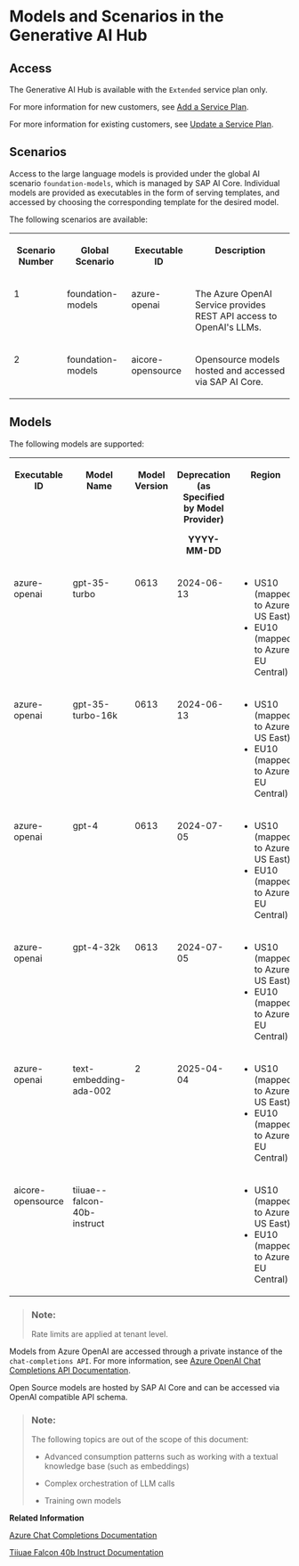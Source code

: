<!-- loio729dd9e0928746e4a76c6e0fbe72ffa7 -->

# Models and Scenarios in the Generative AI Hub



<a name="loio729dd9e0928746e4a76c6e0fbe72ffa7__section_bmc_kjz_5zb"/>

## Access

The Generative AI Hub is available with the `Extended` service plan only.

For more information for new customers, see [Add a Service Plan](add-a-service-plan-86002d9.md).

For more information for existing customers, see [Update a Service Plan](update-a-service-plan-924f892.md).



<a name="loio729dd9e0928746e4a76c6e0fbe72ffa7__section_k14_k3y_bzb"/>

## Scenarios

Access to the large language models is provided under the global AI scenario `foundation-models`, which is managed by SAP AI Core. Individual models are provided as executables in the form of serving templates, and accessed by choosing the corresponding template for the desired model.

The following scenarios are available:


<table>
<tr>
<th valign="top">

Scenario Number

</th>
<th valign="top">

Global Scenario

</th>
<th valign="top">

Executable ID

</th>
<th valign="top">

Description

</th>
</tr>
<tr>
<td valign="top">

1

</td>
<td valign="top">

foundation-models

</td>
<td valign="top">

azure-openai

</td>
<td valign="top">

The Azure OpenAI Service provides REST API access to OpenAI's LLMs.

</td>
</tr>
<tr>
<td valign="top">

2

</td>
<td valign="top">

foundation-models

</td>
<td valign="top">

aicore-opensource

</td>
<td valign="top">

Opensource models hosted and accessed via SAP AI Core.

</td>
</tr>
</table>



<a name="loio729dd9e0928746e4a76c6e0fbe72ffa7__section_dy5_x3y_bzb"/>

## Models

The following models are supported:


<table>
<tr>
<th valign="top">

Executable ID

</th>
<th valign="top">

Model Name

</th>
<th valign="top">

Model Version

</th>
<th valign="top">

Deprecation \(as Specified by Model Provider\)

YYYY-MM-DD

</th>
<th valign="top">

Region

</th>
<th valign="top">

Request Limit \(Requests per Minute\)

</th>
</tr>
<tr>
<td valign="top">

azure-openai

</td>
<td valign="top">

gpt-35-turbo

</td>
<td valign="top">

0613

</td>
<td valign="top">

2024-06-13

</td>
<td valign="top">

-   US10 \(mapped to Azure US East\)
-   EU10 \(mapped to Azure EU Central\)



</td>
<td valign="top">

120

</td>
</tr>
<tr>
<td valign="top">

azure-openai

</td>
<td valign="top">

gpt-35-turbo-16k

</td>
<td valign="top">

0613

</td>
<td valign="top">

2024-06-13

</td>
<td valign="top">

-   US10 \(mapped to Azure US East\)
-   EU10 \(mapped to Azure EU Central\)



</td>
<td valign="top">

96

</td>
</tr>
<tr>
<td valign="top">

azure-openai

</td>
<td valign="top">

gpt-4

</td>
<td valign="top">

0613

</td>
<td valign="top">

2024-07-05

</td>
<td valign="top">

-   US10 \(mapped to Azure US East\)
-   EU10 \(mapped to Azure EU Central\)



</td>
<td valign="top">

18

</td>
</tr>
<tr>
<td valign="top">

azure-openai

</td>
<td valign="top">

gpt-4-32k

</td>
<td valign="top">

0613

</td>
<td valign="top">

2024-07-05

</td>
<td valign="top">

-   US10 \(mapped to Azure US East\)
-   EU10 \(mapped to Azure EU Central\)



</td>
<td valign="top">

78

</td>
</tr>
<tr>
<td valign="top">

azure-openai

</td>
<td valign="top">

text-embedding-ada-002

</td>
<td valign="top">

2

</td>
<td valign="top">

2025-04-04

</td>
<td valign="top">

-   US10 \(mapped to Azure US East\)
-   EU10 \(mapped to Azure EU Central\)



</td>
<td valign="top">

138

</td>
</tr>
<tr>
<td valign="top">

aicore-opensource

</td>
<td valign="top">

tiiuae--falcon-40b-instruct

</td>
<td valign="top">

 

</td>
<td valign="top">

 

</td>
<td valign="top">

-   US10 \(mapped to Azure US East\)
-   EU10 \(mapped to Azure EU Central\)



</td>
<td valign="top">

138

</td>
</tr>
</table>

> ### Note:  
> Rate limits are applied at tenant level.



Models from Azure OpenAI are accessed through a private instance of the `chat-completions API`. For more information, see [Azure OpenAI Chat Completions API Documentation](https://learn.microsoft.com/en-us/azure/ai-services/openai/reference#chat-completions).

Open Source models are hosted by SAP AI Core and can be accessed via OpenAI compatible API schema.

> ### Note:  
> The following topics are out of the scope of this document:
> 
> -   Advanced consumption patterns such as working with a textual knowledge base \(such as embeddings\)
> 
> -   Complex orchestration of LLM calls
> 
> -   Training own models

**Related Information**  


[Azure Chat Completions Documentation](https://learn.microsoft.com/en-us/azure/ai-services/openai/reference#chat-completions)

[Tiiuae Falcon 40b Instruct Documentation](https://huggingface.co/tiiuae/falcon-40b-instruct)

